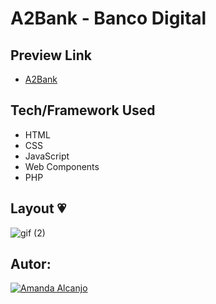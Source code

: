 # A2Bank - Banco Digital
## Preview Link
- [A2Bank](https://a2bank.netlify.app/)

## Tech/Framework Used
* HTML
* CSS
* JavaScript
* Web Components
* PHP

## Layout 💗

![gif (2)](https://user-images.githubusercontent.com/81193788/192165635-da9ba690-bb55-4cfd-8299-1cbaca7cb5de.gif)

## Autor: 
[![Amanda Alcanjo](https://img.shields.io/badge/amanda_alcanjo-0077B5?style=for-the-badge&logo=linkedin&logoColor=white)](https://www.linkedin.com/in/amanda-alcanjo/)
